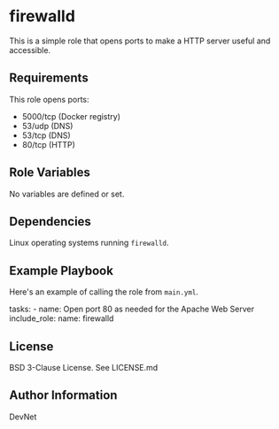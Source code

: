 firewalld
=========

This is a simple role that opens ports to make a HTTP server useful and accessible.

Requirements
------------

This role opens ports:

- 5000/tcp (Docker registry)
- 53/udp (DNS)
- 53/tcp (DNS)
- 80/tcp (HTTP)

Role Variables
--------------

No variables are defined or set.

Dependencies
------------

Linux operating systems running `firewalld`.

Example Playbook
----------------

Here's an example of calling the role from `main.yml`.

tasks:
    - name: Open port 80 as needed for the Apache Web Server
      include_role:
        name: firewalld

License
-------

BSD 3-Clause License. See LICENSE.md

Author Information
------------------

DevNet
